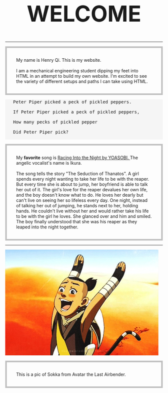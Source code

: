 
<html>

<head>
<style>
p {
  border: 5px solid silver;
  padding: 30px;
}
</style>
</head>

<body>
<!-- a big welcome in the top middle -->
 <h1 style="font-size:500%; text-align:center;">WELCOME</h1>
 <hr>
  
<!-- short intro -->
<p>
  My name is Henry Qi. This is my website.<br><br>
  I am a mechanical engineering student dipping my feet into HTML in an attempt to build my own website. I'm excited to see the variety of different setups and paths I can take using HTML.
  
</p>
  
 <pre style="background-color:WhiteSmoke;">
   Peter Piper picked a peck of pickled peppers.
    
   If Peter Piper picked a peck of pickled peppers,
    
   How many pecks of pickled pepper
    
   Did Peter Piper pick?
 </pre>
  
<!-- Testing hyperlinks (text & images) -->
<p>
My <b>favorite</b> song is 
<a href="https://www.youtube.com/watch?v=j1hft9Wjq9U&ab_channel=THEFIRSTTAKE">
Racing Into the Night by YOASOBI. </a> The angelic vocalist's name is Ikura. <br><br>
The song tells the story "The Seduction of Thanatos". A girl spends every night wanting to take her life to be with the reaper. But every time she is about to jump, her boyfriend is able to talk her out of it. The girl's love for the reaper devalues her own life, and the boy doesn't know what to do. He loves her dearly but can't live on seeing her so lifeless every day. One night, instead of talking her out of jumping, he stands next to her, holding hands. He couldn't live without her and would rather take his life to be with the girl he loves. She glanced over and him and smiled. The boy finally understood that she was his reaper as they leaped into the night together.
</p>
 
<hr> 
<a href="https://avatar.fandom.com/wiki/Sokka"><img src="sokka.jpg"></a>

<p title="Sokka is the best!">This is a pic of Sokka from Avatar the Last Airbender.</p>
</body>


<html>
